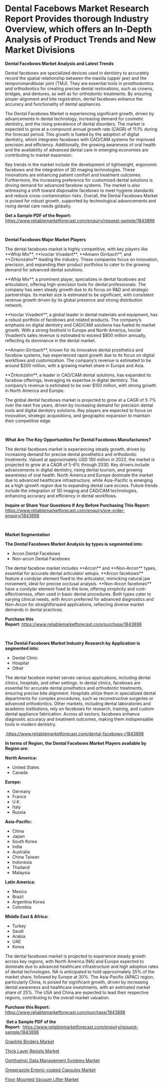 <p><h1>Dental Facebows Market Research Report Provides thorough Industry Overview, which offers an In-Depth Analysis of Product Trends and New Market Divisions</h1></p><p><strong>Dental Facebows Market Analysis and Latest Trends</strong></p>
<p><p>Dental facebows are specialized devices used in dentistry to accurately record the spatial relationship between the maxilla (upper jaw) and the temporomandibular joint (TMJ). They are essential tools in prosthodontics and orthodontics for creating precise dental restorations, such as crowns, bridges, and dentures, as well as for orthodontic treatments. By ensuring proper alignment and bite registration, dental facebows enhance the accuracy and functionality of dental appliances.</p><p>The Dental Facebows Market is experiencing significant growth, driven by advancements in dental technology, increasing demand for cosmetic dentistry, and the rising prevalence of dental disorders. The market is expected to grow at a compound annual growth rate (CAGR) of 11.1% during the forecast period. This growth is fueled by the adoption of digital dentistry, which integrates facebows with CAD/CAM systems for improved precision and efficiency. Additionally, the growing awareness of oral health and the availability of advanced dental care in emerging economies are contributing to market expansion.</p><p>Key trends in the market include the development of lightweight, ergonomic facebows and the integration of 3D imaging technologies. These innovations are enhancing patient comfort and treatment outcomes. Furthermore, the increasing preference for customized dental solutions is driving demand for advanced facebow systems. The market is also witnessing a shift toward disposable facebows to meet hygiene standards and reduce cross-contamination risks. Overall, the Dental Facebows Market is poised for robust growth, supported by technological advancements and rising dental care needs globally.</p></p>
<p><strong>Get a Sample PDF of the Report:&nbsp;</strong> <a href="https://www.reliablemarketforecast.com/enquiry/request-sample/1843898?utm_campaign=1900&utm_medium=2&utm_source=Github&utm_content=ia&utm_term=26012025&utm_id=dental-facebows">https://www.reliablemarketforecast.com/enquiry/request-sample/1843898</a></p>
<p>&nbsp;</p>
<p><strong>Dental Facebows Major Market Players</strong></p>
<p><p>The dental facebows market is highly competitive, with key players like **Whip Mix**, **Ivoclar Vivadent**, **Amann Girrbach**, and **Zirkonzahn** leading the industry. These companies focus on innovation, precision, and expanding their product portfolios to cater to the growing demand for advanced dental solutions.</p><p>**Whip Mix**, a prominent player, specializes in dental facebows and articulators, offering high-precision tools for dental professionals. The company has seen steady growth due to its focus on R&D and strategic partnerships. Its market size is estimated to be significant, with consistent revenue growth driven by its global presence and strong distribution network.</p><p>**Ivoclar Vivadent**, a global leader in dental materials and equipment, has a robust portfolio of facebows and related products. The company’s emphasis on digital dentistry and CAD/CAM solutions has fueled its market growth. With a strong foothold in Europe and North America, Ivoclar Vivadent’s sales revenue is estimated to exceed $800 million annually, reflecting its dominance in the dental market.</p><p>**Amann Girrbach**, known for its innovative dental prosthetics and facebow systems, has experienced rapid growth due to its focus on digital workflows and customization. The company’s revenue is estimated to be around $200 million, with a growing market share in Europe and Asia.</p><p>**Zirkonzahn**, a leader in CAD/CAM dental solutions, has expanded its facebow offerings, leveraging its expertise in digital dentistry. The company’s revenue is estimated to be over $150 million, with strong growth in North America and Europe.</p><p>The global dental facebows market is projected to grow at a CAGR of 5-7% over the next five years, driven by increasing demand for precision dental tools and digital dentistry solutions. Key players are expected to focus on innovation, strategic acquisitions, and geographic expansion to maintain their competitive edge.</p></p>
<p>&nbsp;</p>
<p><strong>What Are The Key Opportunities For Dental Facebows Manufacturers?</strong></p>
<p><p>The dental facebows market is experiencing steady growth, driven by increasing demand for precise dental prosthetics and orthodontic treatments. Valued at approximately USD 150 million in 2022, the market is projected to grow at a CAGR of 5-6% through 2030. Key drivers include advancements in digital dentistry, rising dental tourism, and growing awareness of oral health. North America and Europe dominate the market due to advanced healthcare infrastructure, while Asia-Pacific is emerging as a high-growth region due to expanding dental care access. Future trends include the integration of 3D imaging and CAD/CAM technologies, enhancing accuracy and efficiency in dental workflows.</p></p>
<p><strong>Inquire or Share Your Questions If Any Before Purchasing This Report:</strong> <a href="https://www.reliablemarketforecast.com/enquiry/pre-order-enquiry/1843898?utm_campaign=1900&utm_medium=2&utm_source=Github&utm_content=ia&utm_term=26012025&utm_id=dental-facebows">https://www.reliablemarketforecast.com/enquiry/pre-order-enquiry/1843898</a></p>
<p>&nbsp;</p>
<p><strong>Market Segmentation</strong></p>
<p><strong>The Dental Facebows Market Analysis by types is segmented into:</strong></p>
<p><ul><li>Arcon Dental Facebows</li><li>Non-arcon Dental Facebows</li></ul></p>
<p><p>The dental facebow market includes **Arcon** and **Non-Arcon** types, essential for accurate dental articulator setups. **Arcon facebows** feature a condylar element fixed to the articulator, mimicking natural jaw movement, ideal for precise occlusal analysis. **Non-Arcon facebows** have a condylar element fixed to the bow, offering simplicity and cost-effectiveness, often used in basic dental procedures. Both types cater to varying clinical needs, with Arcon preferred for advanced diagnostics and Non-Arcon for straightforward applications, reflecting diverse market demands in dental practices.</p></p>
<p><strong>Purchase this Report:&nbsp;</strong><a href="https://www.reliablemarketforecast.com/purchase/1843898?utm_campaign=1900&utm_medium=2&utm_source=Github&utm_content=ia&utm_term=26012025&utm_id=dental-facebows">https://www.reliablemarketforecast.com/purchase/1843898</a></p>
<p>&nbsp;</p>
<p><strong>The Dental Facebows Market Industry Research by Application is segmented into:</strong></p>
<p><ul><li>Dental Clinic</li><li>Hospital</li><li>Other</li></ul></p>
<p><p>The dental facebow market serves various applications, including dental clinics, hospitals, and other settings. In dental clinics, facebows are essential for accurate dental prosthetics and orthodontic treatments, ensuring precise bite alignment. Hospitals utilize them in specialized dental departments for complex procedures, such as reconstructive surgeries or advanced orthodontics. Other markets, including dental laboratories and academic institutions, rely on facebows for research, training, and custom dental appliance fabrication. Across all sectors, facebows enhance diagnostic accuracy and treatment outcomes, making them indispensable tools in modern dentistry.</p></p>
<p><a href="https://www.reliablemarketforecast.com/dental-facebows-r1843898?utm_campaign=1900&utm_medium=2&utm_source=Github&utm_content=ia&utm_term=26012025&utm_id=dental-facebows">&nbsp;https://www.reliablemarketforecast.com/dental-facebows-r1843898</a></p>
<p><strong>In terms of Region, the Dental Facebows Market Players available by Region are:</strong></p>
<p>
    <p> <strong> North America: </strong>
        <ul>
            <li>United States</li>
            <li>Canada</li>
        </ul>
        </p> 
    <p> <strong> Europe: </strong>
        <ul>
            <li>Germany</li>
            <li>France</li>
            <li>U.K.</li>
            <li>Italy</li>
            <li>Russia</li>
        </ul>
        </p> 
    <p> <strong> Asia-Pacific: </strong>
        <ul>
            <li>China</li>
            <li>Japan</li>
            <li>South Korea</li>
            <li>India</li>
            <li>Australia</li>
            <li>China Taiwan</li>
            <li>Indonesia</li>
            <li>Thailand</li>
            <li>Malaysia</li>
        </ul>
        </p> 
    <p> <strong> Latin America: </strong>
        <ul>
            <li>Mexico</li>
            <li>Brazil</li>
            <li>Argentina Korea</li>
            <li>Colombia</li>
        </ul>
        </p> 
    <p> <strong> Middle East & Africa: </strong>
        <ul>
            <li>Turkey</li>
            <li>Saudi</li>
            <li>Arabia</li>
            <li>UAE</li>
            <li>Korea</li>
        </ul>
    </p>
    </p>
<p><p>The dental facebows market is projected to experience steady growth across key regions, with North America (NA) and Europe expected to dominate due to advanced healthcare infrastructure and high adoption rates of dental technologies. NA is anticipated to hold approximately 35% of the market share, followed by Europe at 30%. The Asia-Pacific (APAC) region, particularly China, is poised for significant growth, driven by increasing dental awareness and healthcare investments, with an estimated market share of 25%. The USA and China are expected to lead their respective regions, contributing to the overall market valuation.</p></p>
<p><strong>Purchase this Report: </strong><a href="https://www.reliablemarketforecast.com/purchase/1843898?utm_campaign=1900&utm_medium=2&utm_source=Github&utm_content=ia&utm_term=26012025&utm_id=dental-facebows">https://www.reliablemarketforecast.com/purchase/1843898</a></p>
<p>&nbsp;<strong>Get a Sample PDF of the Report:&nbsp;&nbsp;</strong><a href="https://www.reliablemarketforecast.com/enquiry/request-sample/1843898?utm_campaign=1900&utm_medium=2&utm_source=Github&utm_content=ia&utm_term=26012025&utm_id=dental-facebows">https://www.reliablemarketforecast.com/enquiry/request-sample/1843898</a></p>
<p><strong></strong></p>
<p><p><a href="https://www.linkedin.com/pulse/exploring-graphite-binders-market-dynamics-revenue-analysis-growth-mksvc?utm_campaign=1900&utm_medium=2&utm_source=Github&utm_content=ia&utm_term=26012025&utm_id=dental-facebows">Graphite Binders Market</a></p><p><a href="https://www.linkedin.com/pulse/latest-thick-layer-resists-market-report-size-share-revenue-femze?utm_campaign=1900&utm_medium=2&utm_source=Github&utm_content=ia&utm_term=26012025&utm_id=dental-facebows">Thick Layer Resists Market</a></p><p><a href="https://www.linkedin.com/pulse/industry-analysis-technological-advancements-ophthalmic-lbgrc?utm_campaign=1900&utm_medium=2&utm_source=Github&utm_content=ia&utm_term=26012025&utm_id=dental-facebows">Ophthalmic Data Management Systems Market</a></p><p><a href="https://www.linkedin.com/pulse/global-omeprazole-enteric-coated-capsules-market-analysis-trends-snybf?utm_campaign=1900&utm_medium=2&utm_source=Github&utm_content=ia&utm_term=26012025&utm_id=dental-facebows">Omeprazole Enteric-coated Capsules Market</a></p><p><a href="https://www.linkedin.com/pulse/floor-mounted-vacuum-lifter-market-scope-business-update-growth-axh2c?utm_campaign=1900&utm_medium=2&utm_source=Github&utm_content=ia&utm_term=26012025&utm_id=dental-facebows">Floor Mounted Vacuum Lifter Market</a></p></p>